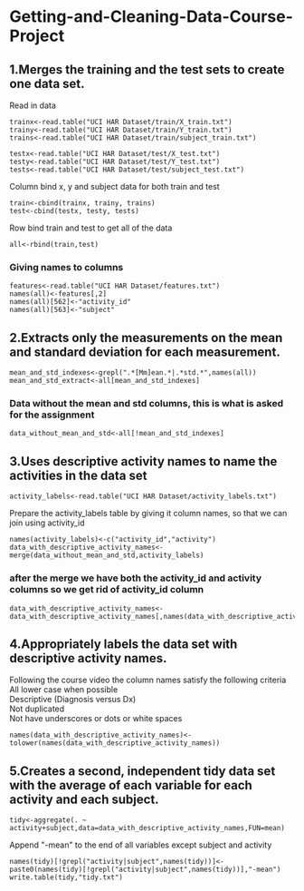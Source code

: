 Getting-and-Cleaning-Data-Course-Project
========================================

## 1.Merges the training and the test sets to create one data set.

Read in data  

    trainx<-read.table("UCI HAR Dataset/train/X_train.txt")  
    trainy<-read.table("UCI HAR Dataset/train/Y_train.txt")  
    trains<-read.table("UCI HAR Dataset/train/subject_train.txt")  
    
    testx<-read.table("UCI HAR Dataset/test/X_test.txt")  
    testy<-read.table("UCI HAR Dataset/test/Y_test.txt")  
    tests<-read.table("UCI HAR Dataset/test/subject_test.txt")  

Column bind x, y and subject data for both train and test  

    train<-cbind(trainx, trainy, trains)  
    test<-cbind(testx, testy, tests)  

Row bind train and test to get all of the data  

    all<-rbind(train,test)  

### Giving names to columns

    features<-read.table("UCI HAR Dataset/features.txt")  
    names(all)<-features[,2]  
    names(all)[562]<-"activity_id"  
    names(all)[563]<-"subject"  

## 2.Extracts only the measurements on the mean and standard deviation for each measurement. 

    mean_and_std_indexes<-grepl(".*[Mm]ean.*|.*std.*",names(all))  
    mean_and_std_extract<-all[mean_and_std_indexes]  

### Data without the mean and std columns, this is what is asked for the assignment

    data_without_mean_and_std<-all[!mean_and_std_indexes]  

## 3.Uses descriptive activity names to name the activities in the data set

    activity_labels<-read.table("UCI HAR Dataset/activity_labels.txt")  

Prepare the activity_labels table by giving it column names, so that we can join using activity_id  

    names(activity_labels)<-c("activity_id","activity")  
    data_with_descriptive_activity_names<-merge(data_without_mean_and_std,activity_labels)  

### after the merge we have both the activity_id and activity columns so we get rid of activity_id column

    data_with_descriptive_activity_names<-data_with_descriptive_activity_names[,names(data_with_descriptive_activity_names)!="activity_id"]  

## 4.Appropriately labels the data set with descriptive activity names.

Following the course video the column names satisfy the following criteria  
All lower case when possible  
Descriptive (Diagnosis versus Dx)  
Not duplicated  
Not have underscores or dots or white spaces  

    names(data_with_descriptive_activity_names)<-tolower(names(data_with_descriptive_activity_names))  

## 5.Creates a second, independent tidy data set with the average of each variable for each activity and each subject. 

    tidy<-aggregate(. ~ activity+subject,data=data_with_descriptive_activity_names,FUN=mean)  

Append "-mean" to the end of all variables except subject and activity  

    names(tidy)[!grepl("activity|subject",names(tidy))]<-paste0(names(tidy)[!grepl("activity|subject",names(tidy))],"-mean")
    write.table(tidy,"tidy.txt")  
